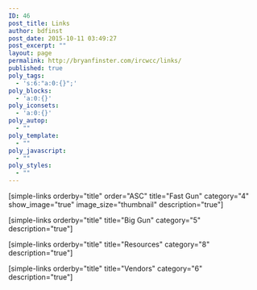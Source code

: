 ```yaml
---
ID: 46
post_title: Links
author: bdfinst
post_date: 2015-10-11 03:49:27
post_excerpt: ""
layout: page
permalink: http://bryanfinster.com/ircwcc/links/
published: true
poly_tags:
  - 's:6:"a:0:{}";'
poly_blocks:
  - 'a:0:{}'
poly_iconsets:
  - 'a:0:{}'
poly_autop:
  - ""
poly_template:
  - ""
poly_javascript:
  - ""
poly_styles:
  - ""
---
```

[simple-links orderby="title" order="ASC" title="Fast Gun" category="4" show_image="true" image_size="thumbnail" description="true"]

[simple-links orderby="title" title="Big Gun" category="5" description="true"]

[simple-links orderby="title" title="Resources" category="8" description="true"]

[simple-links orderby="title" title="Vendors" category="6" description="true"]